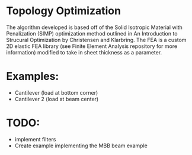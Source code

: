 # Topology Optimization

The algorithm developed is based off of the Solid Isotropic Material with Penalization (SIMP) optimization method outlined in An Introduction to Strucural Optimization by Christensen and Klarbring. The FEA is a custom 2D elastic FEA library (see Finite Element Analysis repository for more information) modified to take in sheet thickness as a parameter.

# Examples: 
- Cantilever (load at bottom corner)
- Cantilever 2 (load at beam center)

# TODO: 
- implement filters
- Create example implementing the MBB beam example

